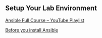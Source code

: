 ## Setup Your Lab Environment

[Ansible Full Course – YouTube Playlist](https://youtu.be/K4wGqwS2RLw?list=PLH5uDiXcw8tSW9Y6FsVsSQJQ88tMPBsbK)

[Before you install Ansible](https://www.youtube.com/watch?list=PLH5uDiXcw8tSW9Y6FsVsSQJQ88tMPBsbK&v=BjwVE8bWrMU)
